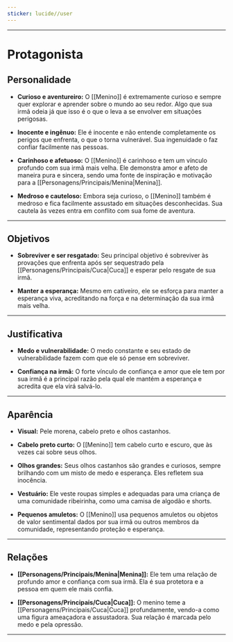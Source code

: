 ```yaml
---
sticker: lucide//user
---
```

---
# Protagonista

## Personalidade

- **Curioso e aventureiro:** O [[Menino]] é extremamente curioso e sempre quer explorar e aprender sobre o mundo ao seu redor. Algo que sua irmã odeia já que isso é o que o leva a se envolver em situações perigosas.

- **Inocente e ingênuo:** Ele é inocente e não entende completamente os perigos que enfrenta, o que o torna vulnerável. Sua ingenuidade o faz confiar facilmente nas pessoas.

- **Carinhoso e afetuoso:** O [[Menino]] é carinhoso e tem um vínculo profundo com sua irmã mais velha. Ele demonstra amor e afeto de maneira pura e sincera, sendo uma fonte de inspiração e motivação para a [[Personagens/Principais/Menina|Menina]].

- **Medroso e cauteloso:** Embora seja curioso, o [[Menino]] também é medroso e fica facilmente assustado em situações desconhecidas. Sua cautela às vezes entra em conflito com sua fome de aventura.

---
## Objetivos

- **Sobreviver e ser resgatado:** Seu principal objetivo é sobreviver às provações que enfrenta após ser sequestrado pela [[Personagens/Principais/Cuca|Cuca]] e esperar pelo resgate de sua irmã.

- **Manter a esperança:** Mesmo em cativeiro, ele se esforça para manter a esperança viva, acreditando na força e na determinação da sua irmã mais velha.

---
## Justificativa

- **Medo e vulnerabilidade:** O medo constante e seu estado de vulnerabilidade fazem com que ele só pense em sobreviver.

- **Confiança na irmã:** O forte vínculo de confiança e amor que ele tem por sua irmã é a principal razão pela qual ele mantém a esperança e acredita que ela virá salvá-lo.

---
## Aparência 

- **Visual:** Pele morena, cabelo preto e olhos castanhos.

- **Cabelo preto curto:** O [[Menino]] tem cabelo curto e escuro, que às vezes cai sobre seus olhos.

- **Olhos grandes:** Seus olhos castanhos são grandes e curiosos, sempre brilhando com um misto de medo e esperança. Eles refletem sua inocência.

- **Vestuário:** Ele veste roupas simples e adequadas para uma criança de uma comunidade ribeirinha, como uma camisa de algodão e shorts.

- **Pequenos amuletos:** O [[Menino]] usa pequenos amuletos ou objetos de valor sentimental dados por sua irmã ou outros membros da comunidade, representando proteção e esperança.

---
## Relações

- **[[Personagens/Principais/Menina|Menina]]:** Ele tem uma relação de profundo amor e confiança com sua irmã. Ela é sua protetora e a pessoa em quem ele mais confia.

- **[[Personagens/Principais/Cuca|Cuca]]:** O menino teme a [[Personagens/Principais/Cuca|Cuca]] profundamente, vendo-a como uma figura ameaçadora e assustadora. Sua relação é marcada pelo medo e pela opressão.

---